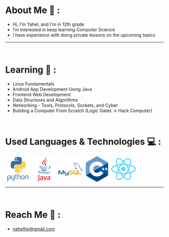 # About Me :monocle_face: :
- Hi, I’m Yahel, and I'm in 12th grade
- I’m interested in keep learning Computer Science
- I have experience with doing private lessons on the upcoming topics

<hr/>
<br/>

# Learning :brain: :
- Linux Fundamentals
- Android App Development Using Java
- Frontend Web Development
- Data Structures and Algorithms
- Networking - Tools, Protocols, Sockets, and Cyber
- Building a Computer From Scratch (Logic Gates → Hack Computer)

<br/>

# Used Languages & Technologies :computer: :
<code><img height="80" src="https://raw.githubusercontent.com/devicons/devicon/2ae2a900d2f041da66e950e4d48052658d850630/icons/python/python-original-wordmark.svg" /></code>
<code><img height="80" src="https://raw.githubusercontent.com/devicons/devicon/2ae2a900d2f041da66e950e4d48052658d850630/icons/java/java-original-wordmark.svg" /></code>
<code><img height="80" src="https://raw.githubusercontent.com/devicons/devicon/2ae2a900d2f041da66e950e4d48052658d850630/icons/mysql/mysql-original-wordmark.svg" /></code>
<code><img height="80" src="https://raw.githubusercontent.com/devicons/devicon/2ae2a900d2f041da66e950e4d48052658d850630/icons/cplusplus/cplusplus-original.svg" /></code>
<code><img height="80" src="https://raw.githubusercontent.com/devicons/devicon/1119b9f84c0290e0f0b38982099a2bd027a48bf1/icons/react/react-original.svg" /></code>

<hr/>
<br/>

# Reach Me :incoming_envelope: :
- yahelhp@gmail.com

<!---
YahelB05/YahelB05 is a ✨ special ✨ repository because its `README.md` (this file) appears on your GitHub profile.
You can click the Preview link to take a look at your changes.
--->
